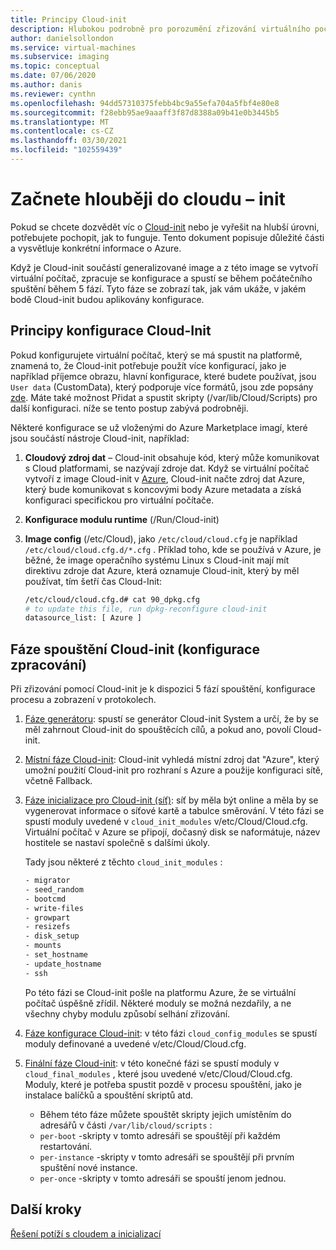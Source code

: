 ```yaml
---
title: Principy Cloud-init
description: Hlubokou podrobně pro porozumění zřizování virtuálního počítače Azure pomocí Cloud-init.
author: danielsollondon
ms.service: virtual-machines
ms.subservice: imaging
ms.topic: conceptual
ms.date: 07/06/2020
ms.author: danis
ms.reviewer: cynthn
ms.openlocfilehash: 94dd57310375febb4bc9a55efa704a5fbf4e80e8
ms.sourcegitcommit: f28ebb95ae9aaaff3f87d8388a09b41e0b3445b5
ms.translationtype: MT
ms.contentlocale: cs-CZ
ms.lasthandoff: 03/30/2021
ms.locfileid: "102559439"
---
```

# <a name="diving-deeper-into-cloud-init"></a>Začnete hlouběji do cloudu – init
Pokud se chcete dozvědět víc o [Cloud-init](https://cloudinit.readthedocs.io/en/latest/index.html) nebo je vyřešit na hlubší úrovni, potřebujete pochopit, jak to funguje. Tento dokument popisuje důležité části a vysvětluje konkrétní informace o Azure.

Když je Cloud-init součástí generalizované image a z této image se vytvoří virtuální počítač, zpracuje se konfigurace a spustí se během počátečního spuštění během 5 fází. Tyto fáze se zobrazí tak, jak vám ukáže, v jakém bodě Cloud-init budou aplikovány konfigurace. 


## <a name="understand-cloud-init-configuration"></a>Principy konfigurace Cloud-Init
Pokud konfigurujete virtuální počítač, který se má spustit na platformě, znamená to, že Cloud-init potřebuje použít více konfigurací, jako je například příjemce obrazu, hlavní konfigurace, které budete používat, jsou `User data` (CustomData), který podporuje více formátů, jsou zde popsány [zde](https://cloudinit.readthedocs.io/en/latest/topics/format.html#user-data-formats). Máte také možnost Přidat a spustit skripty (/var/lib/Cloud/Scripts) pro další konfiguraci. níže se tento postup zabývá podrobněji.

Některé konfigurace se už vloženými do Azure Marketplace imagí, které jsou součástí nástroje Cloud-init, například:

1. **Cloudový zdroj dat** – Cloud-init obsahuje kód, který může komunikovat s Cloud platformami, se nazývají zdroje dat. Když se virtuální počítač vytvoří z image Cloud-init v [Azure](https://cloudinit.readthedocs.io/en/latest/topics/datasources/azure.html#azure), Cloud-init načte zdroj dat Azure, který bude komunikovat s koncovými body Azure metadata a získá konfiguraci specifickou pro virtuální počítače.
2. **Konfigurace modulu runtime** (/Run/Cloud-init)
3. **Image config** (/etc/Cloud), jako `/etc/cloud/cloud.cfg` je například `/etc/cloud/cloud.cfg.d/*.cfg` . Příklad toho, kde se používá v Azure, je běžné, že image operačního systému Linux s Cloud-init mají mít direktivu zdroje dat Azure, která oznamuje Cloud-init, který by měl používat, tím šetří čas Cloud-Init:

   ```bash
   /etc/cloud/cloud.cfg.d# cat 90_dpkg.cfg
   # to update this file, run dpkg-reconfigure cloud-init
   datasource_list: [ Azure ]
   ```


## <a name="cloud-init-boot-stages-processing-configuration"></a>Fáze spouštění Cloud-init (konfigurace zpracování)

Při zřizování pomocí Cloud-init je k dispozici 5 fází spouštění, konfigurace procesu a zobrazení v protokolech.

1. [Fáze generátoru](https://cloudinit.readthedocs.io/en/latest/topics/boot.html#generator): spustí se generátor Cloud-init System a určí, že by se měl zahrnout Cloud-init do spouštěcích cílů, a pokud ano, povolí Cloud-init. 

2. [Místní fáze Cloud-init](https://cloudinit.readthedocs.io/en/latest/topics/boot.html#local): Cloud-init vyhledá místní zdroj dat "Azure", který umožní použití Cloud-init pro rozhraní s Azure a použije konfiguraci sítě, včetně Fallback.

3. [Fáze inicializace pro Cloud-init (síť)](https://cloudinit.readthedocs.io/en/latest/topics/boot.html#network): síť by měla být online a měla by se vygenerovat informace o síťové kartě a tabulce směrování. V této fázi se spustí moduly uvedené v `cloud_init_modules` v/etc/Cloud/Cloud.cfg. Virtuální počítač v Azure se připojí, dočasný disk se naformátuje, název hostitele se nastaví společně s dalšími úkoly.

   Tady jsou některé z těchto `cloud_init_modules` :
   
   ```bash
   - migrator
   - seed_random
   - bootcmd
   - write-files
   - growpart
   - resizefs
   - disk_setup
   - mounts
   - set_hostname
   - update_hostname
   - ssh
   ```
   
   Po této fázi se Cloud-init pošle na platformu Azure, že se virtuální počítač úspěšně zřídil. Některé moduly se možná nezdařily, a ne všechny chyby modulu způsobí selhání zřizování.

4. [Fáze konfigurace Cloud-init](https://cloudinit.readthedocs.io/en/latest/topics/boot.html#config): v této fázi `cloud_config_modules` se spustí moduly definované a uvedené v/etc/Cloud/Cloud.cfg.


5. [Finální fáze Cloud-init](https://cloudinit.readthedocs.io/en/latest/topics/boot.html#final): v této konečné fázi se spustí moduly v `cloud_final_modules` , které jsou uvedené v/etc/Cloud/Cloud.cfg. Moduly, které je potřeba spustit pozdě v procesu spouštění, jako je instalace balíčků a spouštění skriptů atd. 

   -   Během této fáze můžete spouštět skripty jejich umístěním do adresářů v části `/var/lib/cloud/scripts` :
   - `per-boot` -skripty v tomto adresáři se spouštějí při každém restartování.
   - `per-instance` -skripty v tomto adresáři se spouštějí při prvním spuštění nové instance.
   - `per-once` -skripty v tomto adresáři se spouští jenom jednou.

## <a name="next-steps"></a>Další kroky

[Řešení potíží s cloudem a inicializací](cloud-init-troubleshooting.md)

